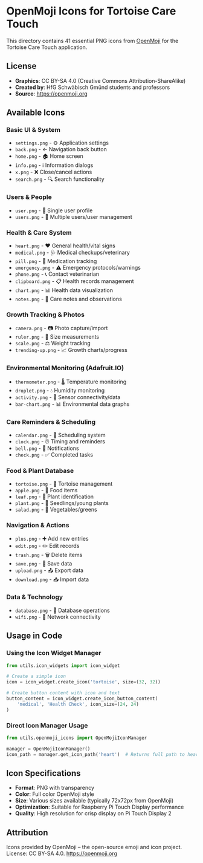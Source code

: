 # OpenMoji Icons for Tortoise Care Touch

This directory contains 41 essential PNG icons from [OpenMoji](https://openmoji.org) for the Tortoise Care Touch application.

## License
- **Graphics**: CC BY-SA 4.0 (Creative Commons Attribution-ShareAlike)
- **Created by**: HfG Schwäbisch Gmünd students and professors
- **Source**: https://openmoji.org

## Available Icons

### Basic UI & System
- `settings.png` - ⚙️ Application settings
- `back.png` - ← Navigation back button  
- `home.png` - 🏠 Home screen
- `info.png` - ℹ️ Information dialogs
- `x.png` - ❌ Close/cancel actions
- `search.png` - 🔍 Search functionality

### Users & People
- `user.png` - 👤 Single user profile
- `users.png` - 👥 Multiple users/user management

### Health & Care System
- `heart.png` - ❤️ General health/vital signs
- `medical.png` - 🩺 Medical checkups/veterinary
- `pill.png` - 💊 Medication tracking
- `emergency.png` - ⚠️ Emergency protocols/warnings
- `phone.png` - 📞 Contact veterinarian
- `clipboard.png` - 📋 Health records management
- `chart.png` - 📊 Health data visualization
- `notes.png` - 📝 Care notes and observations

### Growth Tracking & Photos
- `camera.png` - 📷 Photo capture/import
- `ruler.png` - 📏 Size measurements
- `scale.png` - ⚖️ Weight tracking
- `trending-up.png` - 📈 Growth charts/progress

### Environmental Monitoring (Adafruit.IO)
- `thermometer.png` - 🌡️ Temperature monitoring
- `droplet.png` - 💧 Humidity monitoring
- `activity.png` - 📶 Sensor connectivity/data
- `bar-chart.png` - 📊 Environmental data graphs

### Care Reminders & Scheduling
- `calendar.png` - 📅 Scheduling system
- `clock.png` - ⏰ Timing and reminders
- `bell.png` - 🔔 Notifications
- `check.png` - ✅ Completed tasks

### Food & Plant Database
- `tortoise.png` - 🐢 Tortoise management
- `apple.png` - 🍎 Food items
- `leaf.png` - 🍃 Plant identification
- `plant.png` - 🌱 Seedlings/young plants
- `salad.png` - 🥗 Vegetables/greens

### Navigation & Actions
- `plus.png` - ➕ Add new entries
- `edit.png` - ✏️ Edit records
- `trash.png` - 🗑️ Delete items
- `save.png` - 💾 Save data
- `upload.png` - 📤 Export data
- `download.png` - 📥 Import data

### Data & Technology
- `database.png` - 💾 Database operations
- `wifi.png` - 📶 Network connectivity

## Usage in Code

### Using the Icon Widget Manager
```python
from utils.icon_widgets import icon_widget

# Create a simple icon
icon = icon_widget.create_icon('tortoise', size=(32, 32))

# Create button content with icon and text
button_content = icon_widget.create_icon_button_content(
    'medical', 'Health Check', icon_size=(24, 24)
)
```

### Direct Icon Manager Usage
```python
from utils.openmoji_icons import OpenMojiIconManager

manager = OpenMojiIconManager()
icon_path = manager.get_icon_path('heart')  # Returns full path to heart.png
```

## Icon Specifications
- **Format**: PNG with transparency
- **Color**: Full color OpenMoji style
- **Size**: Various sizes available (typically 72x72px from OpenMoji)
- **Optimization**: Suitable for Raspberry Pi Touch Display performance
- **Quality**: High resolution for crisp display on Pi Touch Display 2

## Attribution
Icons provided by OpenMoji – the open-source emoji and icon project.
License: CC BY-SA 4.0. https://openmoji.org